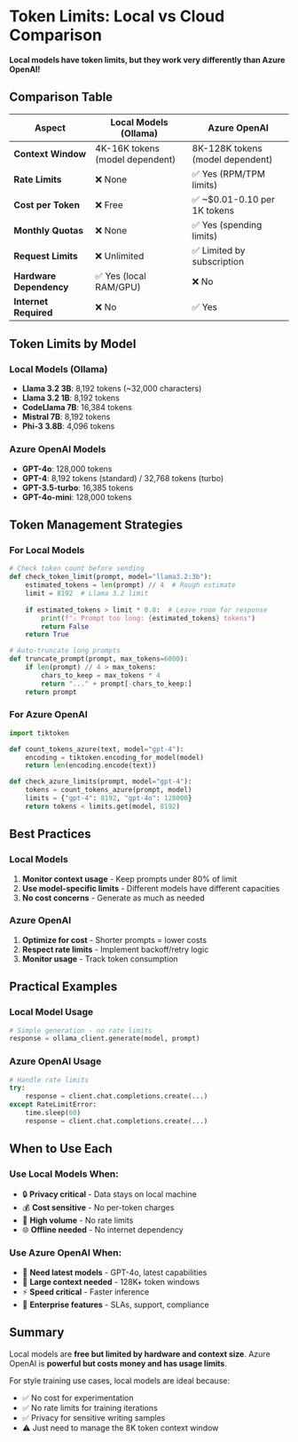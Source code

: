 # Token Limits: Local vs Cloud Comparison


**Local models have token limits, but they work very differently than Azure OpenAI!**

## Comparison Table

| Aspect | Local Models (Ollama) | Azure OpenAI | 
|--------|----------------------|--------------|
| **Context Window** | 4K-16K tokens (model dependent) | 8K-128K tokens (model dependent) |
| **Rate Limits** | ❌ None | ✅ Yes (RPM/TPM limits) |
| **Cost per Token** | ❌ Free | ✅ ~$0.01-0.10 per 1K tokens |
| **Monthly Quotas** | ❌ None | ✅ Yes (spending limits) |
| **Request Limits** | ❌ Unlimited | ✅ Limited by subscription |
| **Hardware Dependency** | ✅ Yes (local RAM/GPU) | ❌ No |
| **Internet Required** | ❌ No | ✅ Yes |

## Token Limits by Model

### Local Models (Ollama)
- **Llama 3.2 3B**: 8,192 tokens (~32,000 characters)
- **Llama 3.2 1B**: 8,192 tokens  
- **CodeLlama 7B**: 16,384 tokens
- **Mistral 7B**: 8,192 tokens
- **Phi-3 3.8B**: 4,096 tokens

### Azure OpenAI Models
- **GPT-4o**: 128,000 tokens
- **GPT-4**: 8,192 tokens (standard) / 32,768 tokens (turbo)
- **GPT-3.5-turbo**: 16,385 tokens
- **GPT-4o-mini**: 128,000 tokens

## Token Management Strategies

### For Local Models
```python
# Check token count before sending
def check_token_limit(prompt, model="llama3.2:3b"):
    estimated_tokens = len(prompt) // 4  # Rough estimate
    limit = 8192  # Llama 3.2 limit
    
    if estimated_tokens > limit * 0.8:  # Leave room for response
        print(f"⚠️ Prompt too long: {estimated_tokens} tokens")
        return False
    return True

# Auto-truncate long prompts
def truncate_prompt(prompt, max_tokens=6000):
    if len(prompt) // 4 > max_tokens:
        chars_to_keep = max_tokens * 4
        return "..." + prompt[-chars_to_keep:]
    return prompt
```

### For Azure OpenAI
```python
import tiktoken

def count_tokens_azure(text, model="gpt-4"):
    encoding = tiktoken.encoding_for_model(model)
    return len(encoding.encode(text))

def check_azure_limits(prompt, model="gpt-4"):
    tokens = count_tokens_azure(prompt, model)
    limits = {"gpt-4": 8192, "gpt-4o": 128000}
    return tokens < limits.get(model, 8192)
```

## Best Practices

### Local Models
1. **Monitor context usage** - Keep prompts under 80% of limit
2. **Use model-specific limits** - Different models have different capacities
3. **No cost concerns** - Generate as much as needed

### Azure OpenAI  
1. **Optimize for cost** - Shorter prompts = lower costs
2. **Respect rate limits** - Implement backoff/retry logic
3. **Monitor usage** - Track token consumption

## Practical Examples

### Local Model Usage
```python
# Simple generation - no rate limits
response = ollama_client.generate(model, prompt)
```

### Azure OpenAI Usage
```python
# Handle rate limits
try:
    response = client.chat.completions.create(...)
except RateLimitError:
    time.sleep(60)
    response = client.chat.completions.create(...)
```

## When to Use Each

### Use Local Models When:
- 🔒 **Privacy critical** - Data stays on local machine
- 💰 **Cost sensitive** - No per-token charges
- 🚀 **High volume** - No rate limits
- 🌐 **Offline needed** - No internet dependency

### Use Azure OpenAI When:
- 🧠 **Need latest models** - GPT-4o, latest capabilities
- 📏 **Large context needed** - 128K+ token windows
- ⚡ **Speed critical** - Faster inference
- 🏢 **Enterprise features** - SLAs, support, compliance

## Summary

Local models are **free but limited by hardware and context size**. Azure OpenAI is **powerful but costs money and has usage limits**. 

For style training use cases, local models are ideal because:
- ✅ No cost for experimentation
- ✅ No rate limits for training iterations
- ✅ Privacy for sensitive writing samples
- ⚠️ Just need to manage the 8K token context window
